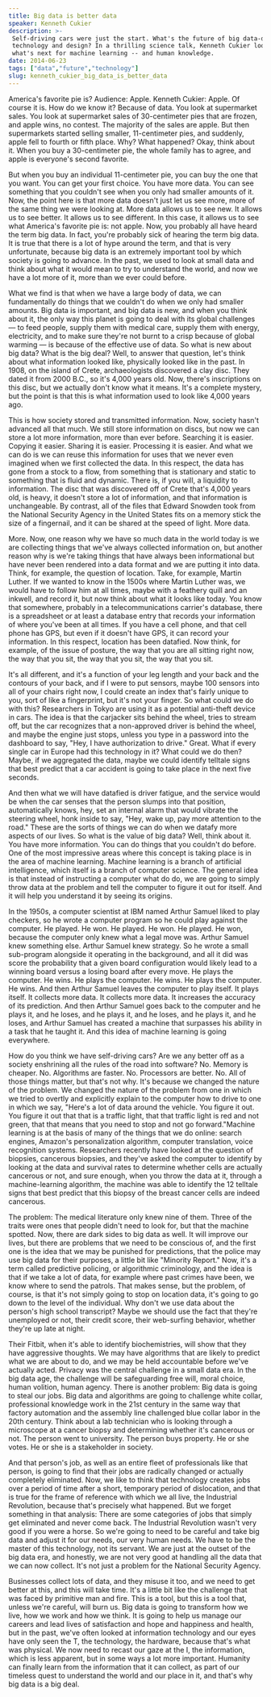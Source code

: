 ```yaml
---
title: Big data is better data
speaker: Kenneth Cukier
description: >-
 Self-driving cars were just the start. What's the future of big data-driven
 technology and design? In a thrilling science talk, Kenneth Cukier looks at
 what's next for machine learning -- and human knowledge.
date: 2014-06-23
tags: ["data","future","technology"]
slug: kenneth_cukier_big_data_is_better_data
---
```


America's favorite pie is? Audience: Apple. Kenneth Cukier: Apple. Of course it is. How do
we know it? Because of data. You look at supermarket sales. You look at supermarket sales
of 30-centimeter pies that are frozen, and apple wins, no contest. The majority of the
sales are apple. But then supermarkets started selling smaller, 11-centimeter pies, and
suddenly, apple fell to fourth or fifth place. Why? What happened? Okay, think about it.
When you buy a 30-centimeter pie, the whole family has to agree, and apple is everyone's
second favorite. 

But when you buy an individual 11-centimeter pie, you can buy the one that you want. You
can get your first choice. You have more data. You can see something that you couldn't see
when you only had smaller amounts of it. Now, the point here is that more data doesn't just
let us see more, more of the same thing we were looking at. More data allows us to see
new. It allows us to see better. It allows us to see different. In this case, it allows us
to see what America's favorite pie is: not apple. Now, you probably all have heard the term
big data. In fact, you're probably sick of hearing the term big data. It is true that
there is a lot of hype around the term, and that is very unfortunate, because big data is
an extremely important tool by which society is going to advance. In the past, we used to
look at small data and think about what it would mean to try to understand the world, and
now we have a lot more of it, more than we ever could before.

What we find is that when we have a large body of data, we can fundamentally do things
that we couldn't do when we only had smaller amounts. Big data is important, and big data
is new, and when you think about it, the only way this planet is going to deal with its
global challenges — to feed people, supply them with medical care, supply them with
energy, electricity, and to make sure they're not burnt to a crisp because of global
warming — is because of the effective use of data. So what is new about big data? What is
the big deal? Well, to answer that question, let's think about what information looked
like, physically looked like in the past. In 1908, on the island of Crete, archaeologists
discovered a clay disc. They dated it from 2000 B.C., so it's 4,000 years old. Now,
there's inscriptions on this disc, but we actually don't know what it means. It's a
complete mystery, but the point is that this is what information used to look like 4,000
years ago.

This is how society stored and transmitted information. Now, society hasn't advanced all
that much. We still store information on discs, but now we can store a lot more
information, more than ever before. Searching it is easier. Copying it easier. Sharing it
is easier. Processing it is easier. And what we can do is we can reuse this information
for uses that we never even imagined when we first collected the data. In this respect,
the data has gone from a stock to a flow, from something that is stationary and static to
something that is fluid and dynamic. There is, if you will, a liquidity to information.
The disc that was discovered off of Crete that's 4,000 years old, is heavy, it doesn't
store a lot of information, and that information is unchangeable. By contrast, all of the
files that Edward Snowden took from the National Security Agency in the United States fits
on a memory stick the size of a fingernail, and it can be shared at the speed of light.
More data.

More. Now, one reason why we have so much data in the world today is we are collecting
things that we've always collected information on, but another reason why is we're taking
things that have always been informational but have never been rendered into a data format
and we are putting it into data. Think, for example, the question of location. Take, for
example, Martin Luther. If we wanted to know in the 1500s where Martin Luther was, we
would have to follow him at all times, maybe with a feathery quill and an inkwell, and
record it, but now think about what it looks like today. You know that somewhere, probably
in a telecommunications carrier's database, there is a spreadsheet or at least a database
entry that records your information of where you've been at all times. If you have a cell
phone, and that cell phone has GPS, but even if it doesn't have GPS, it can record your
information. In this respect, location has been datafied. Now think, for example, of the
issue of posture, the way that you are all sitting right now, the way that you sit, the
way that you sit, the way that you sit.

It's all different, and it's a function of your leg length and your back and the contours
of your back, and if I were to put sensors, maybe 100 sensors into all of your chairs
right now, I could create an index that's fairly unique to you, sort of like a
fingerprint, but it's not your finger. So what could we do with this? Researchers in Tokyo
are using it as a potential anti-theft device in cars. The idea is that the carjacker sits
behind the wheel, tries to stream off, but the car recognizes that a non-approved driver
is behind the wheel, and maybe the engine just stops, unless you type in a password into
the dashboard to say, "Hey, I have authorization to drive." Great. What if every single car
in Europe had this technology in it? What could we do then? Maybe, if we aggregated the
data, maybe we could identify telltale signs that best predict that a car accident is
going to take place in the next five seconds.

And then what we will have datafied is driver fatigue, and the service would be when the
car senses that the person slumps into that position, automatically knows, hey, set an
internal alarm that would vibrate the steering wheel, honk inside to say, "Hey, wake up,
pay more attention to the road." These are the sorts of things we can do when we datafy
more aspects of our lives. So what is the value of big data? Well, think about it. You have
more information. You can do things that you couldn't do before. One of the most
impressive areas where this concept is taking place is in the area of machine learning.
Machine learning is a branch of artificial intelligence, which itself is a branch of
computer science. The general idea is that instead of instructing a computer what do do,
we are going to simply throw data at the problem and tell the computer to figure it out
for itself. And it will help you understand it by seeing its origins.

In the 1950s, a computer scientist at IBM named Arthur Samuel liked to play checkers, so
he wrote a computer program so he could play against the computer. He played. He won. He
played. He won. He played. He won, because the computer only knew what a legal move was.
Arthur Samuel knew something else. Arthur Samuel knew strategy. So he wrote a small
sub-program alongside it operating in the background, and all it did was score the
probability that a given board configuration would likely lead to a winning board versus a
losing board after every move. He plays the computer. He wins. He plays the computer. He
wins. He plays the computer. He wins. And then Arthur Samuel leaves the computer to play
itself. It plays itself. It collects more data. It collects more data. It increases the
accuracy of its prediction. And then Arthur Samuel goes back to the computer and he plays
it, and he loses, and he plays it, and he loses, and he plays it, and he loses, and Arthur
Samuel has created a machine that surpasses his ability in a task that he taught it. And
this idea of machine learning is going everywhere.

How do you think we have self-driving cars? Are we any better off as a society enshrining
all the rules of the road into software? No. Memory is cheaper. No. Algorithms are faster.
No. Processors are better. No. All of those things matter, but that's not why. It's
because we changed the nature of the problem. We changed the nature of the problem from
one in which we tried to overtly and explicitly explain to the computer how to drive to
one in which we say, "Here's a lot of data around the vehicle. You figure it out. You
figure it out that that is a traffic light, that that traffic light is red and not green,
that that means that you need to stop and not go forward."Machine learning is at the basis
of many of the things that we do online: search engines, Amazon's personalization
algorithm, computer translation, voice recognition systems. Researchers recently have
looked at the question of biopsies, cancerous biopsies, and they've asked the computer to
identify by looking at the data and survival rates to determine whether cells are actually
cancerous or not, and sure enough, when you throw the data at it, through a
machine-learning algorithm, the machine was able to identify the 12 telltale signs that
best predict that this biopsy of the breast cancer cells are indeed cancerous.

The problem: The medical literature only knew nine of them. Three of the traits were ones
that people didn't need to look for, but that the machine spotted. Now, there are dark
sides to big data as well. It will improve our lives, but there are problems that we need
to be conscious of, and the first one is the idea that we may be punished for predictions,
that the police may use big data for their purposes, a little bit like "Minority Report."
Now, it's a term called predictive policing, or algorithmic criminology, and the idea is
that if we take a lot of data, for example where past crimes have been, we know where to
send the patrols. That makes sense, but the problem, of course, is that it's not simply
going to stop on location data, it's going to go down to the level of the individual. Why
don't we use data about the person's high school transcript? Maybe we should use the fact
that they're unemployed or not, their credit score, their web-surfing behavior, whether
they're up late at night.

Their Fitbit, when it's able to identify biochemistries, will show that they have
aggressive thoughts. We may have algorithms that are likely to predict what we are about
to do, and we may be held accountable before we've actually acted. Privacy was the central
challenge in a small data era. In the big data age, the challenge will be safeguarding
free will, moral choice, human volition, human agency. There is another problem: Big data
is going to steal our jobs. Big data and algorithms are going to challenge white collar,
professional knowledge work in the 21st century in the same way that factory automation
and the assembly line challenged blue collar labor in the 20th century. Think about a lab
technician who is looking through a microscope at a cancer biopsy and determining whether
it's cancerous or not. The person went to university. The person buys property. He or she
votes. He or she is a stakeholder in society.

And that person's job, as well as an entire fleet of professionals like that person, is
going to find that their jobs are radically changed or actually completely eliminated.
Now, we like to think that technology creates jobs over a period of time after a short,
temporary period of dislocation, and that is true for the frame of reference with which we
all live, the Industrial Revolution, because that's precisely what happened. But we forget
something in that analysis: There are some categories of jobs that simply get eliminated
and never come back. The Industrial Revolution wasn't very good if you were a horse. So
we're going to need to be careful and take big data and adjust it for our needs, our very
human needs. We have to be the master of this technology, not its servant. We are just at
the outset of the big data era, and honestly, we are not very good at handling all the
data that we can now collect. It's not just a problem for the National Security
Agency.

Businesses collect lots of data, and they misuse it too, and we need to get better at
this, and this will take time. It's a little bit like the challenge that was faced by
primitive man and fire. This is a tool, but this is a tool that, unless we're careful,
will burn us. Big data is going to transform how we live, how we work and how we think. It
is going to help us manage our careers and lead lives of satisfaction and hope and
happiness and health, but in the past, we've often looked at information technology and
our eyes have only seen the T, the technology, the hardware, because that's what was
physical. We now need to recast our gaze at the I, the information, which is less
apparent, but in some ways a lot more important. Humanity can finally learn from the
information that it can collect, as part of our timeless quest to understand the world and
our place in it, and that's why big data is a big deal.

<!--
ad_duration=3.33
comment_count=73
event="TEDSalon Berlin 2014"
external_start_time=0
intro_duration=11.82
is_subtitle_required="False"
is_talk_featured="True"
language="en"
language_swap="False"
native_language="en"
number_of_related_talks=6
number_of_speakers=1
number_of_subtitled_videos=26
number_of_tags=3
number_of_talk_download_languages=26
number_of_talk_more_resources=0
number_of_talk_recommendations=0
number_of_talks_take_actions=0
post_ad_duration=0.83
published_timestamp="2014-09-23 15:41:58"
recording_date="2014-06-23"
speaker_description="Data Editor of The Economist"
speaker_is_published=1
speaker_name="Kenneth Cukier"
talk_name="Big data is better data"
talks_tags=["data","future","technology"]
url_audio="https://download.ted.com/talks/KennethCukier_2014S.mp3?apikey=acme-roadrunner"
url_photo_speaker="https://pe.tedcdn.com/images/ted/510ad6089c0522b85c995d7a2e6f8a04124a7d18_254x191.jpg"
url_photo_talk="https://pe.tedcdn.com/images/ted/c08e045faca0cd007e468e7950e6ef5433c3f44c_2880x1620.jpg"
url_webpage="https://www.ted.com/talks/kenneth_cukier_big_data_is_better_data"
video_type_name="TED Stage Talk"
-->